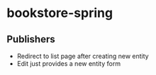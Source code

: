 # bookstore-spring

## Publishers
- Redirect to list page after creating new entity
- Edit just provides a new entity form

